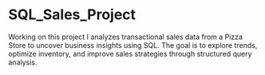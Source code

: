 # SQL_Sales_Project
Working on this project I analyzes transactional sales data from a Pizza Store to uncover business insights using SQL. The goal is to explore trends, optimize inventory, and improve sales strategies through structured query analysis.
